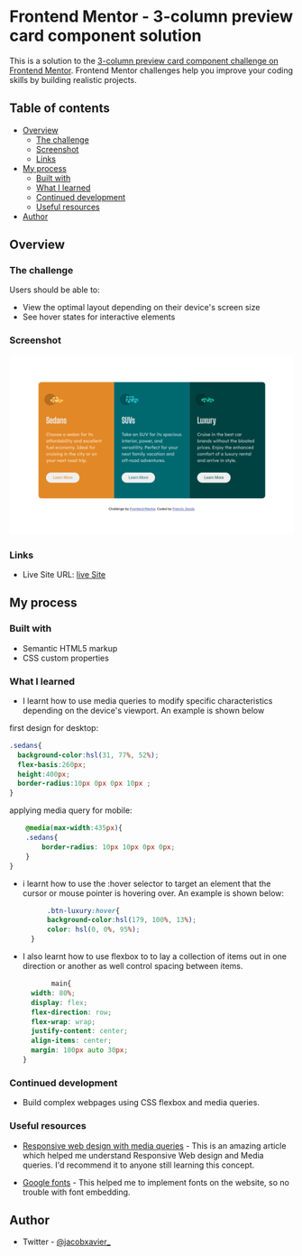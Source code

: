 # Frontend Mentor - 3-column preview card component solution

This is a solution to the [3-column preview card component challenge on Frontend Mentor](https://www.frontendmentor.io/challenges/3column-preview-card-component-pH92eAR2-). Frontend Mentor challenges help you improve your coding skills by building realistic projects.

## Table of contents

- [Overview](#overview)
  - [The challenge](#the-challenge)
  - [Screenshot](#screenshot)
  - [Links](#links)
- [My process](#my-process)
  - [Built with](#built-with)
  - [What I learned](#what-i-learned)
  - [Continued development](#continued-development)
  - [Useful resources](#useful-resources)
- [Author](#author)



## Overview

### The challenge

Users should be able to:

- View the optimal layout depending on their device's screen size
- See hover states for interactive elements

### Screenshot

![](images/screenshot_1.png)


### Links

- Live Site URL: [live Site](https://jacbfrancis.github.io/3-column-card/)

## My process

### Built with

- Semantic HTML5 markup
- CSS custom properties

### What I learned

- I learnt how to use media queries to modify specific characteristics depending on the device's viewport. An example is shown below 

first design for desktop:

  ```css
  .sedans{
    background-color:hsl(31, 77%, 52%);
    flex-basis:260px;
    height:400px; 
    border-radius:10px 0px 0px 10px ;   
  }
```

applying media query for mobile:

```css
    @media(max-width:435px){
    .sedans{
        border-radius: 10px 10px 0px 0px;
    }
}
```
- i learnt how to use the :hover selector to target an element that the cursor or mouse pointer is hovering over. An example is shown below:
  
  ```css
        .btn-luxury:hover{
        background-color:hsl(179, 100%, 13%);
        color: hsl(0, 0%, 95%);
    }
  ```

- I also learnt how to use flexbox to to lay a collection of items out in one direction or another as well control spacing between items.

  ```css
         main{
    width: 80%;
    display: flex;
    flex-direction: row;
    flex-wrap: wrap;
    justify-content: center;
    align-items: center;
    margin: 100px auto 30px;
  }
  ```

### Continued development

- Build complex webpages using CSS flexbox and media queries.

### Useful resources

- [Responsive web design with media queries](https://www.w3schools.com/css/css_rwd_mediaqueries.asp) - This is an amazing article which helped me understand Responsive Web design and Media queries. I'd recommend it to anyone still learning this concept.

- [Google fonts](https://fonts.google.com/) - This helped me to implement fonts on the website, so no trouble with font embedding.


## Author

- Twitter - [@jacobxavier_](https://twitter.com/jacobxavier_?t=YdJHQngdQYJVbC7mWspqDg&s=08)

